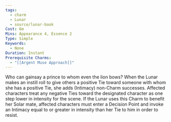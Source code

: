 ```yaml
---
tags:
  - charm
  - Lunar
  - source/lunar-book
Cost: 6m
Mins: Appearance 4, Essence 2
Type: Simple
Keywords:
  - None
Duration: Instant
Prerequisite Charms:
  - "[[Argent Muse Approach]]"
---
```

Who can gainsay a prince to whom even the lion bows? When the Lunar makes an instill roll to give others a positive Tie toward someone with whom she has a positive Tie, she adds (Intimacy) non-Charm successes. Affected characters treat any negative Ties toward the designated character as one step lower in intensity for the scene. If the Lunar uses this Charm to benefit her Solar mate, affected characters must enter a Decision Point and invoke an Intimacy equal to or greater in intensity than her Tie to him in order to resist.